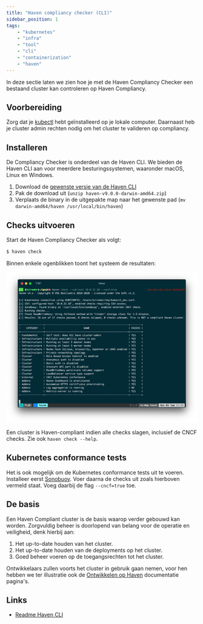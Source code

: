 ```yaml
---
title: "Haven compliancy checker (CLI)"
sidebar_position: 1
tags:
    - "kubernetes"
    - "infra"
    - "tool"
    - "cli"
    - "containerization"
    - "haven"
---
```


<!---
Copyright © VNG Realisatie 2019-2023
Licensed under EUPL v1.2
-->

In deze sectie laten we zien hoe je met de Haven Compliancy Checker een bestaand cluster kan controleren op Haven Compliancy.

## Voorbereiding

Zorg dat je [kubectl](https://kubernetes.io/docs/tasks/tools/install-kubectl/) hebt geïnstalleerd op je lokale computer. Daarnaast heb je cluster admin rechten nodig om het cluster te valideren op compliancy.

## Installeren

De Compliancy Checker is onderdeel van de Haven CLI. We bieden de Haven CLI aan voor meerdere besturingssystemen, waaronder macOS, Linux en Windows.

1. Download de [gewenste versie van de Haven CLI](https://gitlab.com/commonground/haven/haven/-/packages)
1. Pak de download uit (`unzip haven-v9.0.0-darwin-amd64.zip`)
1. Verplaats de binary in de uitgepakte map naar het gewenste pad (`mv darwin-amd64/haven /usr/local/bin/haven`)

## Checks uitvoeren

Start de Haven Compliancy Checker als volgt:

```bash
$ haven check
```

Binnen enkele ogenblikken toont het systeem de resultaten:

![Schermafbeelding van de Compliancy Checker](./img/schermafbeelding-compliancy-checker.png)

Een cluster is Haven-compliant indien alle checks slagen, inclusief de CNCF checks. Zie ook `haven check --help`.

## Kubernetes conformance tests

Het is ook mogelijk om de Kubernetes conformance tests uit te voeren. Installeer eerst [Sonobuoy](https://sonobuoy.io/docs/). Voer daarna de checks uit zoals hierboven vermeld staat. Voeg daarbij de flag `--cncf=true` toe.

## De basis

Een Haven Compliant cluster is de basis waarop verder gebouwd kan worden. Zorgvuldig beheer is doorlopend van belang voor de operatie en veiligheid, denk hierbij aan:

1. Het up-to-date houden van het cluster.
2. Het up-to-date houden van de deployments op het cluster.
3. Goed beheer voeren op de toegangsrechten tot het cluster.

Ontwikkelaars zullen voorts het cluster in gebruik gaan nemen, voor hen hebben we ter illustratie ook de [Ontwikkelen op Haven](https://haven.commonground.nl/techniek/voorbereiding) documentatie pagina's.

## Links
- [Readme Haven CLI](https://gitlab.com/commonground/haven/haven/-/tree/main/haven/cli?ref_type=heads)

